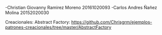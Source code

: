 -Christian Giovanny Ramirez Moreno 20161020093
-Carlos Andres Ñañez Molina 20152020030

Creacionales:
Abstract Factory: https://github.com/Chrisgrm/ejemplos-patrones-creacionales/tree/master/AbstractFactory 
